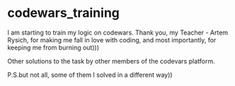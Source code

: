 # codewars_training
I am starting to train my logic on codewars.  Thank you, my Teacher - Artem Rysich, for making me fall in love with coding, and most importantly, for keeping me from burning out)))

Other solutions to the task by other members of the codevars platform.

P.S.but not all, some of them I solved in a different way))
